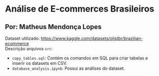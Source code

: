 # Análise de E-commerces Brasileiros
## Por: Matheus Mendonça Lopes

Dataset utilizado: https://www.kaggle.com/datasets/olistbr/brazilian-ecommerce
<br>
Descrição arquivos `src`:
* `copy_tables.sql`: Contém os comandos em SQL para criar tabelas e inserir os datasets em CSV.
* `database_analysis.ipynb`: Possui as análises do dataset.
